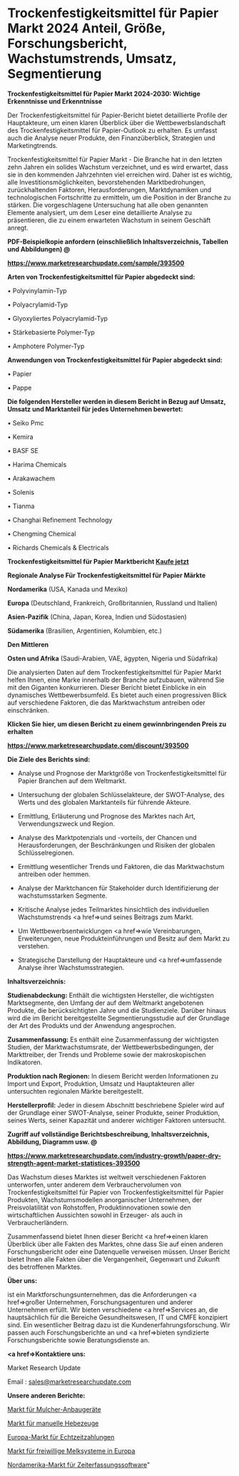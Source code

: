 # Trockenfestigkeitsmittel für Papier Markt 2024 Anteil, Größe, Forschungsbericht, Wachstumstrends, Umsatz, Segmentierung

<strong>Trockenfestigkeitsmittel für Papier Markt 2024-2030: Wichtige Erkenntnisse und Erkenntnisse</strong>

Der Trockenfestigkeitsmittel für Papier-Bericht bietet detaillierte Profile der Hauptakteure, um einen klaren Überblick über die Wettbewerbslandschaft des Trockenfestigkeitsmittel für Papier-Outlook zu erhalten. Es umfasst auch die Analyse neuer Produkte, den Finanzüberblick, Strategien und Marketingtrends.

Trockenfestigkeitsmittel für Papier Markt - Die Branche hat in den letzten zehn Jahren ein solides Wachstum verzeichnet, und es wird erwartet, dass sie in den kommenden Jahrzehnten viel erreichen wird. Daher ist es wichtig, alle Investitionsmöglichkeiten, bevorstehenden Marktbedrohungen, zurückhaltenden Faktoren, Herausforderungen, Marktdynamiken und technologischen Fortschritte zu ermitteln, um die Position in der Branche zu stärken. Die vorgeschlagene Untersuchung hat alle oben genannten Elemente analysiert, um dem Leser eine detaillierte Analyse zu präsentieren, die zu einem erwarteten Wachstum in seinem Geschäft anregt.



<strong><b>PDF-Beispielkopie anfordern (einschließlich Inhaltsverzeichnis, Tabellen und Abbildungen) @ </b></strong>

<strong><a href=https://www.marketresearchupdate.com/sample/393500>

<strong>https://www.marketresearchupdate.com/sample/393500</u></a></strong></strong>



<strong>Arten von Trockenfestigkeitsmittel für Papier abgedeckt sind:</strong>

• Polyvinylamin-Typ

• Polyacrylamid-Typ

• Glyoxyliertes Polyacrylamid-Typ

• Stärkebasierte Polymer-Typ

• Amphotere Polymer-Typ



<strong>Anwendungen von Trockenfestigkeitsmittel für Papier abgedeckt sind:</strong>

• Papier

• Pappe



<strong>Die folgenden Hersteller werden in diesem Bericht in Bezug auf Umsatz, Umsatz und Marktanteil für jedes Unternehmen bewertet:</strong>

• Seiko Pmc

• Kemira

• BASF SE

• Harima Chemicals

• Arakawachem

• Solenis

• Tianma

• Changhai Refinement Technology

• Chengming Chemical

• Richards Chemicals & Electricals



<strong>Trockenfestigkeitsmittel für Papier Marktbericht <a href=https://www.marketresearchupdate.com/buynow/393500>Kaufe jetzt</a></strong>



<strong>Regionale Analyse Für Trockenfestigkeitsmittel für Papier Märkte</strong>



<strong>Nordamerika</strong> (USA, Kanada und Mexiko)



<strong>Europa</strong> (Deutschland, Frankreich, Großbritannien, Russland und Italien)



<strong>Asien-Pazifik</strong> (China, Japan, Korea, Indien und Südostasien)



<strong>Südamerika</strong> (Brasilien, Argentinien, Kolumbien, etc.)



<strong>Den Mittleren</strong> 

<strong>Osten und Afrika</strong> (Saudi-Arabien, VAE, ägypten, Nigeria und Südafrika)

Die analysierten Daten auf dem Trockenfestigkeitsmittel für Papier Markt helfen Ihnen, eine Marke innerhalb der Branche aufzubauen, während Sie mit den Giganten konkurrieren. Dieser Bericht bietet Einblicke in ein dynamisches Wettbewerbsumfeld. Es bietet auch einen progressiven Blick auf verschiedene Faktoren, die das Marktwachstum antreiben oder einschränken.



<strong>Klicken Sie hier, um diesen Bericht zu einem gewinnbringenden Preis zu erhalten
</strong>

<strong><a href=https://www.marketresearchupdate.com/discount/393500>https://www.marketresearchupdate.com/discount/393500</b></u></strong></a>



<strong>Die Ziele des Berichts sind:</strong>

- Analyse und Prognose der Marktgröße von Trockenfestigkeitsmittel für Papier Branchen auf dem Weltmarkt.

- Untersuchung der globalen Schlüsselakteure, der SWOT-Analyse, des Werts und des globalen Marktanteils für führende Akteure.

- Ermittlung, Erläuterung und Prognose des Marktes nach Art, Verwendungszweck und Region.

- Analyse des Marktpotenzials und -vorteils, der Chancen und Herausforderungen, der Beschränkungen und Risiken der globalen Schlüsselregionen.

- Ermittlung wesentlicher Trends und Faktoren, die das Marktwachstum antreiben oder hemmen.

- Analyse der Marktchancen für Stakeholder durch Identifizierung der wachstumsstarken Segmente.

- Kritische Analyse jedes Teilmarktes hinsichtlich des individuellen Wachstumstrends <a href=>und</a> seines Beitrags zum Markt.

- Um Wettbewerbsentwicklungen <a href=>wie</a> Vereinbarungen, Erweiterungen, neue Produkteinführungen und Besitz auf dem Markt zu verstehen.

- Strategische Darstellung der Hauptakteure und <a href=>umfas</a>sende Analyse ihrer Wachstumsstrategien.



<strong>Inhaltsverzeichnis:</strong>



<strong>Studienabdeckung:</strong> Enthält die wichtigsten Hersteller, die wichtigsten Marktsegmente, den Umfang der auf dem Weltmarkt angebotenen Produkte, die berücksichtigten Jahre und die Studienziele. Darüber hinaus wird die im Bericht bereitgestellte Segmentierungsstudie auf der Grundlage der Art des Produkts und der Anwendung angesprochen.



<strong>Zusammenfassung:</strong> Es enthält eine Zusammenfassung der wichtigsten Studien, der Marktwachstumsrate, der Wettbewerbsbedingungen, der Markttreiber, der Trends und Probleme sowie der makroskopischen Indikatoren.



<strong>Produktion nach Regionen:</strong> In diesem Bericht werden Informationen zu Import und Export, Produktion, Umsatz und Hauptakteuren aller untersuchten regionalen Märkte bereitgestellt.



<strong>Herstellerprofil:</strong> Jeder in diesem Abschnitt beschriebene Spieler wird auf der Grundlage einer SWOT-Analyse, seiner Produkte, seiner Produktion, seines Werts, seiner Kapazität und anderer wichtiger Faktoren untersucht.



<strong><b>Zugriff auf vollständige Berichtsbeschreibung, Inhaltsverzeichnis, Abbildung, Diagramm usw. @ </b></strong>

<strong><a href=https://www.marketresearchupdate.com/industry-growth/paper-dry-strength-agent-market-statistices-393500>https://www.marketresearchupdate.com/industry-growth/paper-dry-strength-agent-market-statistices-393500</a></strong>

Das Wachstum dieses Marktes ist weltweit verschiedenen Faktoren unterworfen, unter anderem dem Verbrauchervolumen von Trockenfestigkeitsmittel für Papier von Trockenfestigkeitsmittel für Papier Produkten, Wachstumsmodellen anorganischer Unternehmen, der Preisvolatilität von Rohstoffen, Produktinnovationen sowie den wirtschaftlichen Aussichten sowohl in Erzeuger- als auch in Verbraucherländern.

Zusammenfassend bietet Ihnen dieser Bericht <a href=>einen</a> klaren Überblick über alle Fakten des Marktes, ohne dass Sie auf einen anderen Forschungsbericht oder eine Datenquelle verweisen müssen. Unser Bericht bietet Ihnen alle Fakten über die Vergangenheit, Gegenwart und Zukunft des betroffenen Marktes.



<strong>Über uns:</strong>

 ist ein Marktforschungsunternehmen, das die Anforderungen <a href=>großer</a> Unternehmen, Forschungsagenturen und anderer Unternehmen erfüllt. Wir bieten verschiedene <a href=>Services</a> an, die hauptsächlich für die Bereiche Gesundheitswesen, IT und CMFE konzipiert sind. Ein wesentlicher Beitrag dazu ist die Kundenerfahrungsforschung. Wir passen auch Forschungsberichte an und <a href=>bieten</a> syndizierte Forschungsberichte sowie Beratungsdienste an.



<strong><a href=>Kontaktiere uns:</a></strong>

Market Research Update

Email : sales@marketresearchupdate.com



<strong>Unsere anderen Berichte:</strong>

<a href=https://www.linkedin.com/pulse/mulcher-attachment-market-opportunities-stay-ahead-game>Markt für Mulcher-Anbaugeräte</a>

<a href=https://www.linkedin.com/pulse/manual-hoist-market-size-emerging-trends-consumption-analysis>Markt für manuelle Hebezeuge</a>

<a href=https://www.linkedin.com/pulse/europe-real-time-payments-market-size-trends-share>Europa-Markt für Echtzeitzahlungen</a>

<a href=https://www.linkedin.com/pulse/europe-voluntary-milking-systemmarket-see-massive>Markt für freiwillige Melksysteme in Europa</a>

<a href=https://www.linkedin.com/pulse/north-america-time-tracking-software-market-2023>Nordamerika-Markt für Zeiterfassungssoftware</a>"

